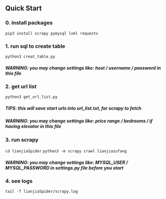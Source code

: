 ## Quick Start
### 0. install packages
```pip3 install scrapy pymysql lxml requests```
### 1. run sql to create table
```python3 creat_table.py```
##### WARNING: you may change settings like: host / username / password in this file
### 2. get url list
```python3 get_url_list.py```
##### TIPS: this will save start urls into url_list.txt, for scrapy to fetch
##### WARNING: you may change settings like: price range / bedrooms / if having elevator in this file
### 3. run scrapy
```cd lianjiaSpider```
```python3 -m scrapy crawl lianjiazufang```
##### WARNING: you may change settings like: MYSQL_USER / MYSQL_PASSWORD in settings.py file before you start
### 4. see logs
```tail -f lianjiaSpider/scrapy.log```
